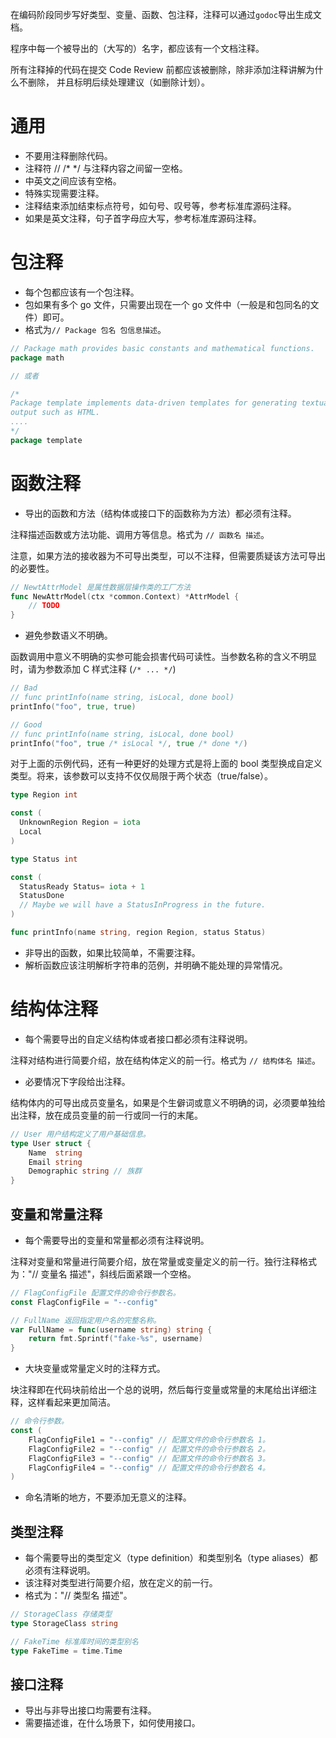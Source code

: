 在编码阶段同步写好类型、变量、函数、包注释，注释可以通过`godoc`导出生成文档。

程序中每一个被导出的（大写的）名字，都应该有一个文档注释。

所有注释掉的代码在提交 Code Review 前都应该被删除，除非添加注释讲解为什么不删除， 并且标明后续处理建议（如删除计划）。

# 通用

- 不要用注释删除代码。
- 注释符 // /* */ 与注释内容之间留一空格。
- 中英文之间应该有空格。
- 特殊实现需要注释。
- 注释结束添加结束标点符号，如句号、叹号等，参考标准库源码注释。
- 如果是英文注释，句子首字母应大写，参考标准库源码注释。

# 包注释

- 每个包都应该有一个包注释。
- 包如果有多个 go 文件，只需要出现在一个 go 文件中（一般是和包同名的文件）即可。
- 格式为`// Package 包名 包信息描述`。

```go
// Package math provides basic constants and mathematical functions.
package math

// 或者

/*
Package template implements data-driven templates for generating textual
output such as HTML.
....
*/
package template
```

# 函数注释

- 导出的函数和方法（结构体或接口下的函数称为方法）都必须有注释。

注释描述函数或方法功能、调用方等信息。格式为 `// 函数名 描述`。

注意，如果方法的接收器为不可导出类型，可以不注释，但需要质疑该方法可导出的必要性。

```go
// NewtAttrModel 是属性数据层操作类的工厂方法
func NewAttrModel(ctx *common.Context) *AttrModel {
    // TODO
}
```

- 避免参数语义不明确。

函数调用中意义不明确的实参可能会损害代码可读性。当参数名称的含义不明显时，请为参数添加 C 样式注释 (`/* ... */`)

```go
// Bad
// func printInfo(name string, isLocal, done bool)
printInfo("foo", true, true)

// Good 
// func printInfo(name string, isLocal, done bool)
printInfo("foo", true /* isLocal */, true /* done */)
```

对于上面的示例代码，还有一种更好的处理方式是将上面的 bool 类型换成自定义类型。将来，该参数可以支持不仅仅局限于两个状态（true/false）。

```go
type Region int

const (
  UnknownRegion Region = iota
  Local
)

type Status int

const (
  StatusReady Status= iota + 1
  StatusDone
  // Maybe we will have a StatusInProgress in the future.
)

func printInfo(name string, region Region, status Status)
```

- 非导出的函数，如果比较简单，不需要注释。
- 解析函数应该注明解析字符串的范例，并明确不能处理的异常情况。

# 结构体注释

- 每个需要导出的自定义结构体或者接口都必须有注释说明。

注释对结构进行简要介绍，放在结构体定义的前一行。格式为 `// 结构体名 描述`。

- 必要情况下字段给出注释。

结构体内的可导出成员变量名，如果是个生僻词或意义不明确的词，必须要单独给出注释，放在成员变量的前一行或同一行的末尾。

```go
// User 用户结构定义了用户基础信息。
type User struct {
    Name  string
    Email string
    Demographic string // 族群
}
```
## 变量和常量注释
- 每个需要导出的变量和常量都必须有注释说明。

注释对变量和常量进行简要介绍，放在常量或变量定义的前一行。独行注释格式为："// 变量名 描述"，斜线后面紧跟一个空格。

```go
// FlagConfigFile 配置文件的命令行参数名。
const FlagConfigFile = "--config"

// FullName 返回指定用户名的完整名称。
var FullName = func(username string) string {
    return fmt.Sprintf("fake-%s", username)
}
```

- 大块变量或常量定义时的注释方式。

块注释即在代码块前给出一个总的说明，然后每行变量或常量的末尾给出详细注释，这样看起来更加简洁。

```go
// 命令行参数。
const (
    FlagConfigFile1 = "--config" // 配置文件的命令行参数名 1。
    FlagConfigFile2 = "--config" // 配置文件的命令行参数名 2。
    FlagConfigFile3 = "--config" // 配置文件的命令行参数名 3。
    FlagConfigFile4 = "--config" // 配置文件的命令行参数名 4。
)
```

- 命名清晰的地方，不要添加无意义的注释。

## 类型注释

- 每个需要导出的类型定义（type definition）和类型别名（type aliases）都必须有注释说明。
- 该注释对类型进行简要介绍，放在定义的前一行。
- 格式为："// 类型名 描述"。

```go
// StorageClass 存储类型
type StorageClass string

// FakeTime 标准库时间的类型别名
type FakeTime = time.Time
```

## 接口注释

- 导出与非导出接口均需要有注释。
- 需要描述谁，在什么场景下，如何使用接口。